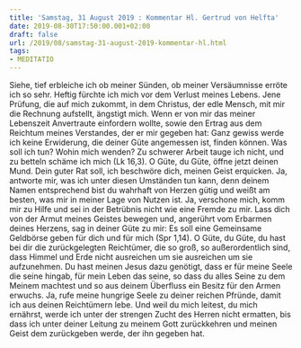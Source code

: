 ```yaml
---
title: 'Samstag, 31 August 2019 : Kommentar Hl. Gertrud von Helfta'
date: 2019-08-30T17:50:00.001+02:00
draft: false
url: /2019/08/samstag-31-august-2019-kommentar-hl.html
tags: 
- MEDITATIO
---
```


Siehe, tief erbleiche ich ob meiner Sünden, ob meiner Versäumnisse erröte ich so sehr. Heftig fürchte ich mich vor dem Verlust meines Lebens. Jene Prüfung, die auf mich zukommt, in dem Christus, der edle Mensch, mit mir die Rechnung aufstellt, ängstigt mich. Wenn er von mir das meiner Lebenszeit Anvertraute einfordern wollte, sowie den Ertrag aus dem Reichtum meines Verstandes, der er mir gegeben hat: Ganz gewiss werde ich keine Erwiderung, die deiner Güte angemessen ist, finden können. Was soll ich tun? Wohin mich wenden? Zu schwerer Arbeit tauge ich nicht, und zu betteln schäme ich mich (Lk 16,3). O Güte, du Güte, öffne jetzt deinen Mund. Dein guter Rat soll, ich beschwöre dich, meinen Geist erquicken. Ja, antworte mir, was ich unter diesen Umständen tun kann, denn deinem Namen entsprechend bist du wahrhaft von Herzen gütig und weißt am besten, was mir in meiner Lage von Nutzen ist. Ja, verschone mich, komm mir zu Hilfe und sei in der Betrübnis nicht wie eine Fremde zu mir. Lass dich von der Armut meines Geistes bewegen und, angerührt vom Erbarmen deines Herzens, sag in deiner Güte zu mir: Es soll eine Gemeinsame Geldbörse geben für dich und für mich (Spr 1,14). O Güte, du Güte, du hast bei dir die zurückgelegten Reichtümer, die so groß, so außerordentlich sind, dass Himmel und Erde nicht ausreichen um sie ausreichen um sie aufzunehmen. Du hast meinen Jesus dazu genötigt, dass er für meine Seele die seine hingab, für mein Leben das seine, so dass du alles Seine zu dem Meinem machtest und so aus deinem Überfluss ein Besitz für den Armen erwuchs. Ja, rufe meine hungrige Seele zu deiner reichen Pfründe, damit ich aus deinen Reichtümern lebe. Und weil du mich leitest, du mich ernährst, werde ich unter der strengen Zucht des Herren nicht ermatten, bis dass ich unter deiner Leitung zu meinem Gott zurückkehren und meinen Geist dem zurückgeben werde, der ihn gegeben hat.